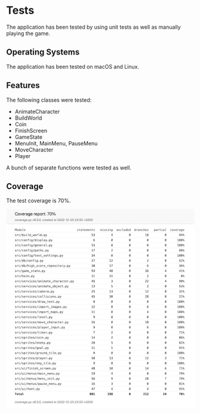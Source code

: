 # Tests

The application has been tested by using unit tests as well as manually playing the game. 

## Operating Systems

The application has been tested on macOS and Linux.

## Features

The following classes were tested:

- AnimateCharacter
- BuildWorld
- Coin
- FinishScreen
- GameState
- MenuInit, MainMenu, PauseMenu
- MoveCharacter
- Player

A bunch of separate functions were tested as well.

## Coverage

The test coverage is 70%.

![](https://github.com/ismomehdi/ot-harjoitustyo/blob/main/images/Screenshot%202022-12-25%20at%2023.50.36.png)
